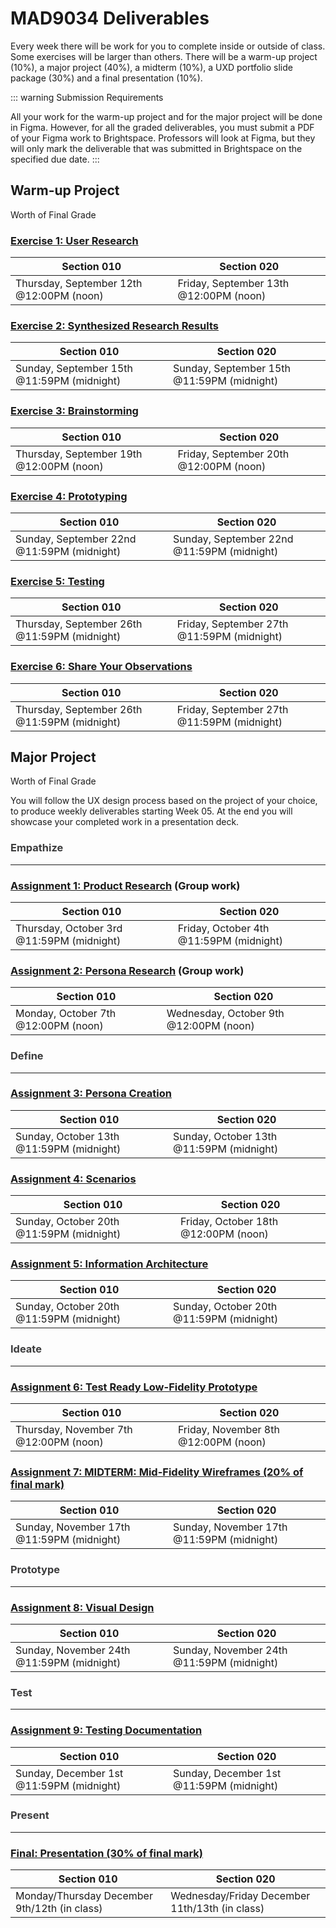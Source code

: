 # MAD9034 Deliverables

Every week there will be work for you to complete inside or outside of class. Some exercises will be larger than others. There will be a warm-up project (10%), a major project (40%), a midterm (10%), a UXD portfolio slide package (30%) and a final presentation (10%).

::: warning Submission Requirements

All your work for the warm-up project and for the major project will be done in Figma. However, for all the graded deliverables, you must submit a PDF of your Figma work to Brightspace. Professors will look at Figma, but they will only mark the deliverable that was submitted in Brightspace on the specified due date.
:::

## Warm-up Project

Worth <Badge type="error" text="10%" /> of Final Grade

### [Exercise 1: User Research](./miniProject/exercise1.md)

<!--[User Research Details](./miniProject/exercise1.md)-->


| Section 010                                          | Section 020                                          |
| ---------------------------------------------------- | ---------------------------------------------------- |
| Thursday, September 12th @12:00PM (noon)             | Friday, September 13th @12:00PM (noon)               |

### [Exercise 2: Synthesized Research Results](./miniProject/exercise2.md)


| Section 010                                          | Section 020                                          |
| ---------------------------------------------------- | ---------------------------------------------------- |
| Sunday, September 15th @11:59PM (midnight)           | Sunday, September 15th @11:59PM (midnight)           |

### [Exercise 3: Brainstorming](./miniProject/exercise3.md)


| Section 010                                          | Section 020                                          |
| ---------------------------------------------------- | ---------------------------------------------------- |
| Thursday, September 19th @12:00PM (noon)             | Friday, September 20th @12:00PM (noon)               |

### [Exercise 4: Prototyping](./miniProject/exercise4.md)


| Section 010                                          | Section 020                                          |
| ---------------------------------------------------- | ---------------------------------------------------- |
| Sunday, September 22nd @11:59PM (midnight)           | Sunday, September 22nd @11:59PM (midnight)           |

### [Exercise 5: Testing](./miniProject/exercise5.md)


| Section 010                                          | Section 020                                          |
| ---------------------------------------------------- | ---------------------------------------------------- |
| Thursday, September 26th @11:59PM (midnight)         | Friday, September 27th @11:59PM (midnight)           |

### [Exercise 6: Share Your Observations](./miniProject/exercise6.md)

| Section 010                                          | Section 020                                          |
| ---------------------------------------------------- | ---------------------------------------------------- |
| Thursday, September 26th @11:59PM (midnight)         | Friday, September 27th @11:59PM (midnight)           |


## Major Project

Worth <Badge type="error" text="40%" /> of Final Grade

You will follow the UX design process based on the project of your choice, to produce weekly deliverables starting Week 05. At the end you will showcase your completed work in a presentation deck.

### <span style="color:#3C3C3D">**Empathize**</span>

---

### [Assignment 1: Product Research](./majorProject/part1.md) (Group work)


| Section 010                                          | Section 020                                          |
| ---------------------------------------------------- | ---------------------------------------------------- |
| Thursday, October 3rd @11:59PM (midnight)            | Friday, October 4th @11:59PM (midnight)              |

### [Assignment 2: Persona Research](./majorProject/part2.md) (Group work)

| Section 010                                          | Section 020                                          |
| ---------------------------------------------------- | ---------------------------------------------------- |
| Monday, October 7th @12:00PM (noon)                  | Wednesday, October 9th @12:00PM (noon)               |


### <span style="color:#3C3C3D">**Define**</span>

---

### [Assignment 3: Persona Creation](./majorProject/part3.md)

| Section 010                                          | Section 020                                          |
| ---------------------------------------------------- | ---------------------------------------------------- |
| Sunday, October 13th @11:59PM (midnight)             | Sunday, October 13th @11:59PM (midnight)             |


### [Assignment 4: Scenarios](./majorProject/part4.md)

| Section 010                                          | Section 020                                          |
| ---------------------------------------------------- | ---------------------------------------------------- |
| Sunday, October 20th @11:59PM (midnight)               | Friday, October 18th @12:00PM (noon)                 |


### [Assignment 5: Information Architecture](./majorProject/part5.md)

| Section 010                                          | Section 020                                          |
| ---------------------------------------------------- | ---------------------------------------------------- |
| Sunday, October 20th @11:59PM (midnight)             | Sunday, October 20th @11:59PM (midnight)             |


### <span style="color:#3C3C3D">**Ideate**</span>

---

### [Assignment 6: Test Ready Low-Fidelity Prototype](./majorProject/part6.md)

| Section 010                                          | Section 020                                          |
| ---------------------------------------------------- | ---------------------------------------------------- |
| Thursday, November 7th @12:00PM (noon)               | Friday, November 8th @12:00PM (noon)                 |


### [Assignment 7: MIDTERM: Mid-Fidelity Wireframes (20% of final mark)](./majorDeliverables/midterm.md)

| Section 010                                          | Section 020                                          |
| ---------------------------------------------------- | ---------------------------------------------------- |
| Sunday, November 17th @11:59PM (midnight)            | Sunday, November 17th @11:59PM (midnight)            |


### <span style="color:#3C3C3D">**Prototype**</span>

---

### [Assignment 8: Visual Design](./majorProject/part7.md)

| Section 010                                          | Section 020                                          |
| ---------------------------------------------------- | ---------------------------------------------------- |
| Sunday, November 24th @11:59PM (midnight)            | Sunday, November 24th @11:59PM (midnight)            |


### <span style="color:#3C3C3D">**Test**</span>

---

### [Assignment 9: Testing Documentation](./majorProject/part8.md)

| Section 010                                          | Section 020                                          |
| ---------------------------------------------------- | ---------------------------------------------------- |
| Sunday, December 1st @11:59PM (midnight)             | Sunday, December 1st @11:59PM (midnight)             |


### <span style="color:#3C3C3D">**Present**</span>

---

### [Final: Presentation (30% of final mark)](./majorDeliverables/finalPresentation.md)

| Section 010                                          | Section 020                                          |
| -----------------------------------------------------| ---------------------------------------------------- |
| Monday/Thursday December 9th/12th (in class)         | Wednesday/Friday December 11th/13th (in class)       |